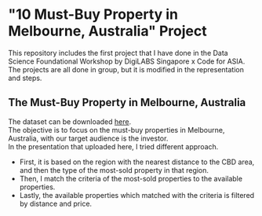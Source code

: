 # "10 Must-Buy Property in Melbourne, Australia" Project
This repository includes the first project that I have done in the Data Science Foundational Workshop by DigiLABS Singapore x Code for ASIA. 
<br>
The projects are all done in group, but it is modified in the representation and steps.

## The Must-Buy Property in Melbourne, Australia
The dataset can be downloaded <a href="https://www.kaggle.com/datasets/dansbecker/melbourne-housing-snapshot">here</a>. <br>
The objective is to focus on the must-buy properties in Melbourne, Australia, with our target audience is the investor. <br>
In the presentation that uploaded here, I tried different approach. <br>
* First, it is based on the region with the nearest distance to the CBD area, and then the type of the most-sold property in that region. <br>
* Then, I match the criteria of the most-sold properties to the available properties. <br>
* Lastly, the available properties which matched with the criteria is filtered by distance and price.
